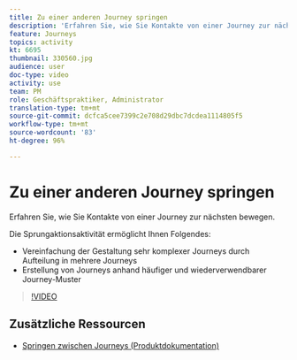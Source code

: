 ```yaml
---
title: Zu einer anderen Journey springen
description: 'Erfahren Sie, wie Sie Kontakte von einer Journey zur nächsten bewegen. '
feature: Journeys
topics: activity
kt: 6695
thumbnail: 330560.jpg
audience: user
doc-type: video
activity: use
team: PM
role: Geschäftspraktiker, Administrator
translation-type: tm+mt
source-git-commit: dcfca5cee7399c2e708d29dbc7dcdea1114805f5
workflow-type: tm+mt
source-wordcount: '83'
ht-degree: 96%

---
```



# Zu einer anderen Journey springen

Erfahren Sie, wie Sie Kontakte von einer Journey zur nächsten bewegen.

Die Sprungaktionsaktivität ermöglicht Ihnen Folgendes:

* Vereinfachung der Gestaltung sehr komplexer Journeys durch Aufteilung in mehrere Journeys
* Erstellung von Journeys anhand häufiger und wiederverwendbarer Journey-Muster

>[!VIDEO](https://video.tv.adobe.com/v/330560?quality=12)

## Zusätzliche Ressourcen

* [Springen zwischen Journeys (Produktdokumentation)](https://experienceleague.adobe.com/docs/journeys/using/building-journeys/about-journey-building/action-activities/jump.html?lang=de#building-journeys)

